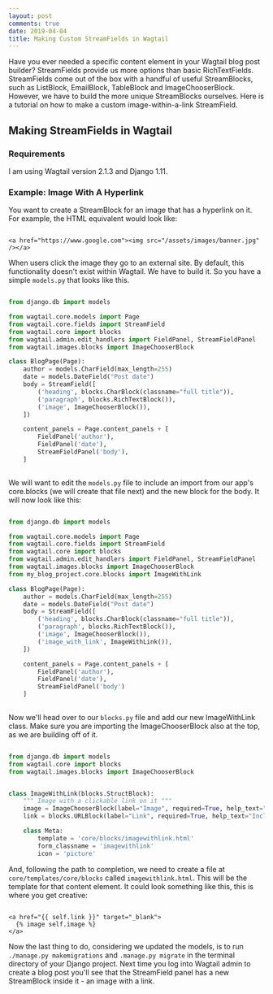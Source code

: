 ```yaml
---
layout: post
comments: true
date: 2019-04-04
title: Making Custom StreamFields in Wagtail
---
```


Have you ever needed a specific content element in your Wagtail blog post builder? StreamFields provide us more
options than basic RichTextFields. StreamFields come out of the box with a handful of useful StreamBlocks, such as 
ListBlock, EmailBlock, TableBlock and ImageChooserBlock.
However, we have to build the more unique StreamBlocks ourselves. Here is a tutorial on 
how to make a custom image-within-a-link StreamField.

## Making StreamFields in Wagtail

### Requirements

I am using Wagtail version 2.1.3 and Django 1.11.

### Example: Image With A Hyperlink

You want to create a StreamBlock for an image that has a hyperlink on it. For example, the HTML equivalent would look like:

```

<a href="https://www.google.com"><img src="/assets/images/banner.jpg" /></a>

```

When users click the image they go to an external site. By default, this functionality doesn't exist within Wagtail. We
have to build it. So you have a simple ```models.py``` that looks like this. 

```python

from django.db import models

from wagtail.core.models import Page
from wagtail.core.fields import StreamField
from wagtail.core import blocks
from wagtail.admin.edit_handlers import FieldPanel, StreamFieldPanel
from wagtail.images.blocks import ImageChooserBlock

class BlogPage(Page):
    author = models.CharField(max_length=255)
    date = models.DateField("Post date")
    body = StreamField([
        ('heading', blocks.CharBlock(classname="full title")),
        ('paragraph', blocks.RichTextBlock()),
        ('image', ImageChooserBlock()),
    ])

    content_panels = Page.content_panels + [
        FieldPanel('author'),
        FieldPanel('date'),
        StreamFieldPanel('body'),
    ]
    
```

We will want to edit the ```models.py``` file to include an import from our app's core.blocks (we will 
create that file next) and the new block for the body. It will now look like this:

```python

from django.db import models

from wagtail.core.models import Page
from wagtail.core.fields import StreamField
from wagtail.core import blocks
from wagtail.admin.edit_handlers import FieldPanel, StreamFieldPanel
from wagtail.images.blocks import ImageChooserBlock
from my_blog_project.core.blocks import ImageWithLink

class BlogPage(Page):
    author = models.CharField(max_length=255)
    date = models.DateField("Post date")
    body = StreamField([
        ('heading', blocks.CharBlock(classname="full title")),
        ('paragraph', blocks.RichTextBlock()),
        ('image', ImageChooserBlock()),
        ('image_with_link', ImageWithLink()),
    ])

    content_panels = Page.content_panels + [
        FieldPanel('author'),
        FieldPanel('date'),
        StreamFieldPanel('body')
    ]
    
```

Now we'll head over to our ```blocks.py``` file and add our new ImageWithLink class. Make sure you are 
importing the ImageChooserBlock also at the top, as we are building off of it.

```python

from django.db import models
from wagtail.core import blocks
from wagtail.images.blocks import ImageChooserBlock


class ImageWithLink(blocks.StructBlock):
    """ Image with a clickable link on it """
    image = ImageChooserBlock(label="Image", required=True, help_text="Must be at least 2048 x 1535 for full screen images"))
    link = blocks.URLBlock(label="Link", required=True, help_text="Include https:// or http://")

    class Meta:
        template = 'core/blocks/imagewithlink.html'
        form_classname = 'imagewithlink'
        icon = 'picture'

```

And, following the path to completion, we need to create a file at ```core/templates/core/blocks``` called ```imagewithlink.html```. This
will be the template for that content element. It could look something like this, this is where you get creative:

```

<a href="{{ self.link }}" target="_blank">
  {% image self.image %}
</a>

```

Now the last thing to do, considering we updated the models, is to run ```./manage.py makemigrations``` and ```.manage.py migrate``` in the terminal 
directory of your Django project. Next time you log into Wagtail admin to create a blog post you'll see that the 
StreamField panel has a new StreamBlock inside it - an image with a link.
